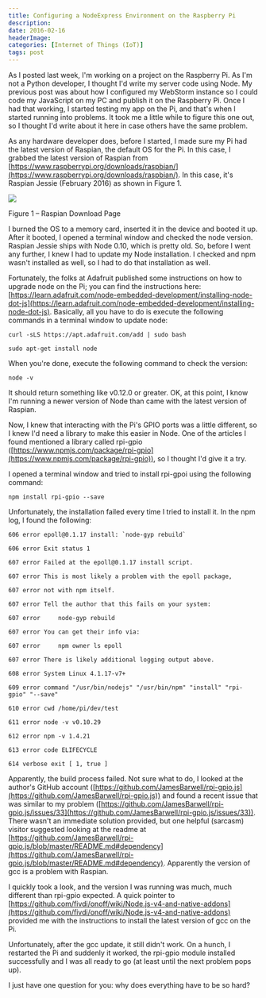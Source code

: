 ```yaml
---
title: Configuring a NodeExpress Environment on the Raspberry Pi
description: 
date: 2016-02-16
headerImage: 
categories: [Internet of Things (IoT)]
tags: post
---
```


As I posted last week, I'm working on a project on the Raspberry Pi. As I'm not a Python developer, I thought I'd write my server code using Node. My previous post was about how I configured my WebStorm instance so I could code my JavaScript on my PC and publish it on the Raspberry Pi. Once I had that working, I started testing my app on the Pi, and that's when I started running into problems. It took me a little while to figure this one out, so I thought I'd write about it here in case others have the same problem.

As any hardware developer does, before I started, I made sure my Pi had the latest version of Raspian, the default OS for the Pi. In this case, I grabbed the latest version of Raspian from [https://www.raspberrypi.org/downloads/raspbian/](https://www.raspberrypi.org/downloads/raspbian/). In this case, it's Raspian Jessie (February 2016) as shown in Figure 1.

![](/images/2016/pi-node-express-1_640.png)

Figure 1 – Raspian Download Page

I burned the OS to a memory card, inserted it in the device and booted it up. After it booted, I opened a terminal window and checked the node version. Raspian Jessie ships with Node 0.10, which is pretty old. So, before I went any further, I knew I had to update my Node installation. I checked and npm wasn't installed as well, so I had to do that installation as well.

Fortunately, the folks at Adafruit published some instructions on how to upgrade node on the Pi; you can find the instructions here: [https://learn.adafruit.com/node-embedded-development/installing-node-dot-js](https://learn.adafruit.com/node-embedded-development/installing-node-dot-js). Basically, all you have to do is execute the following commands in a terminal window to update node:

`curl -sLS https://apt.adafruit.com/add | sudo bash`

`sudo apt-get install node`

When you're done, execute the following command to check the version:

`node -v`

It should return something like v0.12.0 or greater. OK, at this point, I know I'm running a newer version of Node than came with the latest version of Raspian.

Now, I knew that interacting with the Pi's GPIO ports was a little different, so I knew I'd need a library to make this easier in Node. One of the articles I found mentioned a library called rpi-gpio ([https://www.npmjs.com/package/rpi-gpio](https://www.npmjs.com/package/rpi-gpio)), so I thought I'd give it a try.

I opened a terminal window and tried to install rpi-gpoi using the following command:

`npm install rpi-gpio --save`

Unfortunately, the installation failed every time I tried to install it. In the npm log, I found the following:

`` 606 error epoll@0.1.17 install: `node-gyp rebuild` ``

`606 error Exit status 1`

`607 error Failed at the epoll@0.1.17 install script.`

`607 error This is most likely a problem with the epoll package,`

`607 error not with npm itself.`

`607 error Tell the author that this fails on your system:`

`607 error     node-gyp rebuild`

`607 error You can get their info via:`

`607 error     npm owner ls epoll`

`607 error There is likely additional logging output above.`

`608 error System Linux 4.1.17-v7+`

`609 error command "/usr/bin/nodejs" "/usr/bin/npm" "install" "rpi-gpio" "--save"`

`610 error cwd /home/pi/dev/test`

`611 error node -v v0.10.29`

`612 error npm -v 1.4.21`

`613 error code ELIFECYCLE`

`614 verbose exit [ 1, true ]`  
  

Apparently, the build process failed. Not sure what to do, I looked at the author's GitHub account ([https://github.com/JamesBarwell/rpi-gpio.js](https://github.com/JamesBarwell/rpi-gpio.js)) and found a recent issue that was similar to my problem ([https://github.com/JamesBarwell/rpi-gpio.js/issues/33](https://github.com/JamesBarwell/rpi-gpio.js/issues/33)). There wasn't an immediate solution provided, but one helpful (sarcasm) visitor suggested looking at the readme at [https://github.com/JamesBarwell/rpi-gpio.js/blob/master/README.md#dependency](https://github.com/JamesBarwell/rpi-gpio.js/blob/master/README.md#dependency). Apparently the version of gcc is a problem with Raspian.

I quickly took a look, and the version I was running was much, much different than rpi-gpio expected. A quick pointer to [https://github.com/fivdi/onoff/wiki/Node.js-v4-and-native-addons](https://github.com/fivdi/onoff/wiki/Node.js-v4-and-native-addons) provided me with the instructions to install the latest version of gcc on the Pi.

Unfortunately, after the gcc update, it still didn't work. On a hunch, I restarted the Pi and suddenly it worked, the rpi-gpio module installed successfully and I was all ready to go (at least until the next problem pops up).

I just have one question for you: why does everything have to be so hard?